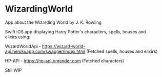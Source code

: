 # WizardingWorld
App about the Wizarding World by J. K. Rowling


Swift iOS app displaying Harry Potter's characters, spells, houses and elixirs using:

WizardWorldApi - https://wizard-world-api.herokuapp.com/swagger/index.html (Fetched spells, houses and elixirs)

HP-API - https://hp-api.onrender.com  (Fetched characters)

Still WIP

